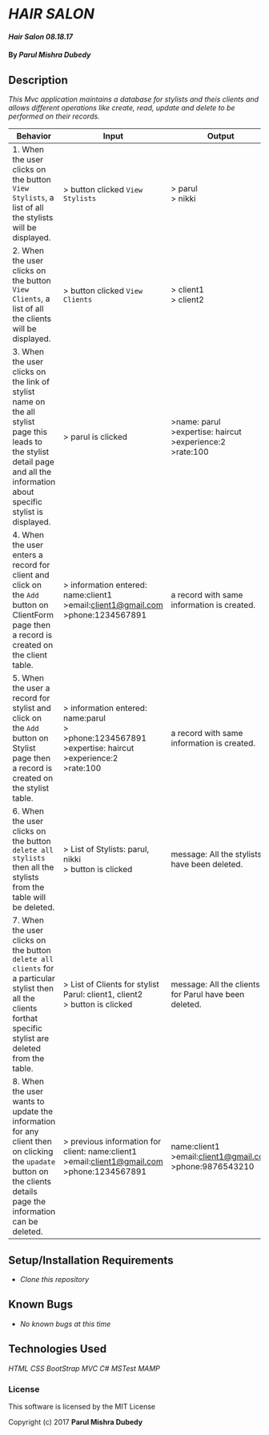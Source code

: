 # _HAIR SALON_

#### _Hair Salon 08.18.17_

#### By _**Parul Mishra Dubedy**_

## Description

_This Mvc application maintains a database for stylists and theis clients and allows different operations like create, read, update and delete to be performed on their records._

| Behavior  | Input  | Output  |
|---|---|---|
|1.  When the user clicks on the  button `View Stylists`, a list of all the stylists will be displayed. | > button clicked `View Stylists` | > parul <br> > nikki 
|2.  When the user clicks on the  button `View Clients`, a list of all the clients will be displayed. | > button clicked `View Clients` | > client1 <br> > client2  
|3.  When the user clicks on the link of stylist name on the all stylist page this leads to the stylist detail page and all the information about specific stylist is displayed. | > parul is clicked | >name: parul <br>>expertise: haircut <br>>experience:2 <br>>rate:100
|4.  When the user enters a record for client and click on the `Add` button on ClientForm page then a record is created on the client table.| > information entered: name:client1 <br>>email:client1@gmail.com <br>>phone:1234567891 | a record with same information is created. 
|5.  When the user a record for stylist and click on the `Add` button on Stylist page then a record is created on the stylist table.| > information entered: name:parul <br>> <br>>phone:1234567891 <br>>expertise: haircut <br>>experience:2 <br>>rate:100 | a record with same information is created.  
|6.  When the user clicks on the button `delete all stylists` then all the stylists from the table will be deleted. | > List of Stylists: parul, nikki <br>> button is clicked  | message: All the stylists have been deleted.
|7.  When the user clicks on the button `delete all clients` for a particular stylist then all the clients forthat specific stylist are deleted from the table. | > List of Clients for stylist Parul: client1, client2 <br>> button is clicked  | message: All the clients for Parul have been deleted.
|8. When the user wants to update the information for any client then on clicking the `upadate` button on the clients details page the information can be deleted. | > previous information for client: name:client1 <br>>email:client1@gmail.com <br>>phone:1234567891  <br> | name:client1 <br>>email:client1@gmail.com <br>>phone:9876543210  


## Setup/Installation Requirements

* _Clone this repository_

## Known Bugs

* _No known bugs at this time_

## Technologies Used

_HTML_
_CSS_
_BootStrap_
_MVC_
_C#_
_MSTest_
_MAMP_
### License

This software is licensed by the MIT License

Copyright (c) 2017 **Parul Mishra Dubedy**
